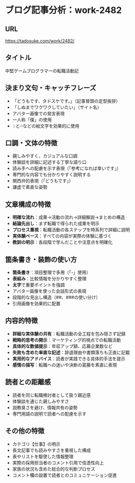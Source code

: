 # ブログ記事分析：work-2482

## URL
https://tadosuke.com/work/2482/

## タイトル
中堅ゲームプログラマーの転職活動記

## 決まり文句・キャッチフレーズ
- 「どうもです、タドスケです。」（記事冒頭の定型挨拶）
- 「しぬまでワクワクしていたい」（サイト名）
- アバター画像での発言表現
- 一人称「僕」の使用
- 💡と💦などの絵文字を効果的に使用

## 口調・文体の特徴
- 親しみやすく、カジュアルな口調
- 体験談を詳細に記述する丁寧な語り口
- 読み手への配慮を示す表現（「参考になれば幸いです」）
- 専門的な内容でも分かりやすく説明する
- 関西弁的表現（「どうもです」）
- 謙虚で素直な姿勢

## 文章構成の特徴
- **明確な流れ**：成果→活動の流れ→詳細解説→まとめの構造
- **結論先出し**：まず転職で得られた成果を明示
- **プロセス重視**：転職活動の各ステップを時系列で詳細に説明
- **実体験ベース**：すべての内容が実際の体験に基づく
- **教訓の明示**：各段階で学んだことや注意点を明確化

## 箇条書き・装飾の使い方
- **箇条書き**：項目整理で多用（「-」使用）
- **表組み**：比較情報を分かりやすく整理
- **太字**で重要ポイントを強調
- アバター画像を使った会話形式の表現
- 段階的な見出し構造（##、###の使い分け）
- 引用画像を効果的に配置

## 内容的特徴
- **詳細な実体験の共有**：転職活動の全工程を包み隠さず記録
- **戦略的思考の開示**：マーケティング的視点での転職活動
- **具体的な数値提示**：年収アップ額、応募企業数など
- **失敗も含めた率直な記述**：辞退理由や書類落ちも正直に記載
- **実用的なアドバイス**：読者が実践できる具体的手法を提示
- **感情の描写**：転職への迷いや決断の葛藤を素直に表現

## 読者との距離感
- 読者を同じ転職検討者として扱う親近感
- 体験談を通じた親しみやすさ
- 説教臭さを避け、情報共有の姿勢
- 専門用語の説明で読者への配慮を示す

## その他の特徴
- カテゴリ【仕事】の明示
- 長文記事でも読みやすさを重視した構成
- 表やリストを駆使した情報整理
- 実際の採用担当者のコメント引用で信憑性向上
- 家族の状況も含めた総合的な判断プロセス
- コメント欄の設置で読者とのコミュニケーション促進